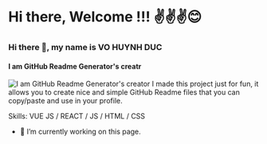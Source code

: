 # Hi there, Welcome !!! ✌️✌️✌️😊

### Hi there 👋, my name is VO HUYNH DUC
#### I am GitHub Readme Generator's creatr
![I am GitHub Readme Generator's creator](https://arturssmirnovs.github.io/github-profile-readme-generator/images/banner.png)
I made this project just for fun, it allows you to create nice and simple GitHub Readme files that you can copy/paste and use in your profile.

Skills: VUE JS / REACT / JS / HTML / CSS

- 🔭 I’m currently working on this page. 





